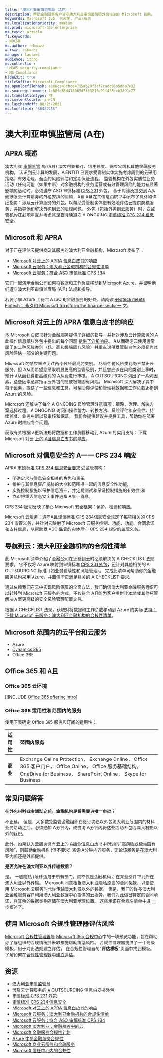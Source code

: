 ```yaml
---
title: '澳大利亚审慎监管局 (A在) '
description: 帮助金融服务客户遵守澳大利亚审慎监管局外包标准的 Microsoft 指南。
keywords: Microsoft 365, 合规性, 产品/服务
ms.localizationpriority: medium
ms.prod: microsoft-365-enterprise
ms.topic: article
f1.keywords:
- NOCSH
ms.author: robmazz
author: robmazz
manager: laurawi
audience: itpro
ms.collection:
- M365-security-compliance
- MS-Compliance
hideEdit: true
titleSuffix: Microsoft Compliance
ms.openlocfilehash: e8e6ca43cbce4755ab29f3ef7cadc06a5dda7e32
ms.sourcegitcommit: 4c00fd65d418065d7f53216c91f455ccb3891c77
ms.translationtype: MT
ms.contentlocale: zh-CN
ms.lasthandoff: 08/23/2021
ms.locfileid: "58482285"
---
```

# <a name="australian-prudential-regulation-authority-apra"></a>澳大利亚审慎监管局 (A在) 

## <a name="apra-overview"></a>APRA 概述

澳大利亚 [审慎监管](https://www.apra.gov.au/) 局 (A且) 澳大利亚银行、信用额度、保险公司和其他金融服务机构。 认识到云计算的发展，A ENTITI 已要求受管制实体实施考虑周到的云采用策略，有效治理、全面的风险评估和定期保证流程。 监管机构在外包实质性业务活动（任何可能（如果中断）对金融机构的业务运营或有效管理风险的能力有显著影响的活动时，必须遵守 ASO 审慎标准 [CPS 231](https://www.apra.gov.au/sites/default/files/Prudential-Standard-CPS-231-Outsourcing-%28July-2017%29.pdf) 外包。 基于对涉及提交到 A从而涉及云计算服务的外包安排的回顾，A且 A且在其信息白皮书中发布了具体的详细指南[](https://www.apra.gov.au/sites/default/files/information_paper_-_outsourcing_involving_cloud_computing_services.pdf)：涉及云计算服务的外包，以帮助受管制实体更有效地评估云提供商和服务，并指导他们解决外包到云的法规问题。  外包（包括外包到云服务）时，受监管机构还必须审查并考虑其是否持续遵守 A ONGOING [审慎标准 CPS 234 信息安全](https://www.legislation.gov.au/Details/F2018L01745)。

## <a name="microsoft-and-apra"></a>Microsoft 和 APRA

对于正在评估云提供商及其服务的澳大利亚金融机构，Microsoft 发布了：

- [Microsoft 对云上的 APRA 信息白皮书的响应](https://aka.ms/navigatecloudaustralia) 
- [Microsoft 云服务：澳大利亚金融机构的合规性清单](https://www.microsoft.com/cms/api/am/binary/RE3ez0C)
- [Microsoft 云服务：符合 ASO 审慎标准 CPS 234](https://query.prod.cms.rt.microsoft.com/cms/api/am/binary/RE2OsZg)

它们一起演示金融公司如何将数据和工作负载移动到Microsoft Azure，并证明他们遵守澳大利亚审慎监管局 (A且) 法规和指导。

若要了解 Azure 上符合 A ISO 的金融服务的好处，请阅读 [Regtech meets Fintech： 永久和 Microsoft transform the finance-sector一](https://news.microsoft.com/en-au/features/regtech-meets-fintech-perpetual-microsoft-transform-finance-sector/) 文。

## <a name="microsoft-response-to-the-apra-information-paper-on-cloud"></a>Microsoft 对云上的 APRA 信息白皮书的响应

本 Microsoft 白皮书针对金融服务提供了详细的指导，并针对涉及云计算服务的 A此操作信息纸张外包中提出的每个问题 [提供了详细响应](https://www.apra.gov.au/sites/default/files/information_paper_-_outsourcing_involving_cloud_computing_services.pdf)。 A从而确定云使用通常属于的三种风险类别（低、高和极端固有风险）并重点说明受管制实体必须视为其风险评估一部分的关键问题。

Microsoft 的响应重点关注两个风险最高的类别。 尽管任何风险类别均不禁止云服务，但 A从而希望您采取明显更高的监管级别，并且您应该在风险类别上移时，预计 A从而获得更高级别的 A从而进行审核。 A OUTSOURCING 列出了一系列因素，这些因素通常指示云外包的高或极端固有风险。 Microsoft 深入解决了其中每个因素，提供了一些信息和工具，可帮助你评估和管理将数据和工作负载迁移到 Azure 的风险。

Microsoft 还解决了每个 A ONGOING 风险管理注意事项：策略、治理、解决方案选择过程、A ONGOING 访问和操作能力、转换方法、风险评估和安全性、持续监督、业务中断以及审核和保证。 我们会提供建议并提供工具，帮助你在部署 Azure 时响应每个问题。

获取有关根据 A更新法规将数据和工作负载移动到 Azure 的实用支持：下载 Microsoft 对云 [上的 A且信息白皮书的响应](https://aka.ms/navigatecloudaustralia)。

## <a name="microsoft-response-to-the-apra-cps-234-on-information-security"></a>Microsoft 对信息安全的 A一一 CPS 234 响应

APRA [审慎标准 CPS 234 信息安全要求](https://www.legislation.gov.au/Details/F2018L01745) 受监管机构：

- 明确定义与信息安全相关的角色和责任;
- 维护与其信息资产威胁的大小和范围相一起的信息安全性功能;
- 实施控制措施以保护信息资产，并定期测试和保证控制措施的有效性;和
- 立即将重大信息安全事件通知 A唯一消息。

CPS 234 密切反映了核心 Microsoft 安全框架：保护、检测和响应。

Microsoft 云服务：遵守[A且谨慎标准 CPS 234](https://query.prod.cms.rt.microsoft.com/cms/api/am/binary/RE2OsZg)信息安全规定了每项相关的 CPS 234 监管义务，并针对它映射了 Microsoft 云服务控制、功能、功能、合同承诺和支持信息，以帮助受 ASO 监管的实体遵守 CPS 234 规定的监管义务。

## <a name="navigating-your-way-to-the-cloud-a-compliance-checklist-for-financial-institutions-in-australia"></a>导航到云：澳大利亚金融机构的合规性清单

此 Microsoft 清单介绍了金融公司在迁移到云时必须解决的 A CHECKLIST 法规要求。 它不仅将 Azure 映射到审慎标准 [CPS 231 外包](https://www.apra.gov.au/sites/default/files/Prudential-Standard-CPS-231-Outsourcing-%28July-2017%29.pdf)，还针对其他相关的 A OUTSOURCING 标准（如业务连续性和风险管理）。 完成此清单可帮助你的金融服务机构采用 Azure，并置信于它满足相关的 A CHECKLIST 要求。

通过依赖我们在云中实现风险保障的全面方法，我们确信澳大利亚金融服务组织可以转移到 Microsoft 云服务的方式，不仅符合 A且能为客户提供比本地或其他托管解决方案更高级的安全风险管理配置文件。

根据 A CHECKLIST 法规，获取对将数据和工作负载移动到 Azure 的实际 [支持：下载 Microsoft 云服务：澳大利亚金融机构的合规性清单](https://www.microsoft.com/cms/api/am/binary/RE3ez0C)。

## <a name="microsoft-in-scope-cloud-platforms--services"></a>Microsoft 范围内的云平台和云服务

- Azure
- [Dynamics 365](https://aka.ms/d365-compliance-list)
- Office 365

## <a name="office-365-and-apra"></a>Office 365 和 A且

### <a name="office-365-cloud-environments"></a>Office 365 云环境

[!INCLUDE [Office 365 offering intro](../includes/o365-offering-introduction.md)]

### <a name="office-365-applicability-and-in-scope-services"></a>Office 365 适用性和范围内的服务

使用下表确定 Office 365 服务和订阅的适用性：

| **适用性** | **范围内服务** |
|:------------------|:----------------------|
| **商业** | Exchange Online Protection， Exchange Online， Office 365 客户门户， Office Online， Office 服务基础结构， OneDrive for Business， SharePoint Online， Skype for Business |

## <a name="frequently-asked-questions"></a>常见问题解答

**在外包材料业务活动之前，金融机构是否需要 A唯一审批？**

不正确。 但是，大多数受监管金融组织在签订协议以外包澳大利亚范围内的材料业务活动之后，必须通知 A分钟内，或咨询 A分钟内将这些活动外包给澳大利亚以外的组织。

此外，如果认为云服务具有云上的 [A操作信息](https://www.apra.gov.au/sites/default/files/information_paper_-_outsourcing_involving_cloud_computing_services.pdf)白皮书中所述的"高风险或极端固有风险"，则鼓励金融机构 (但不要求) 咨询 A分钟内的服务，无论该服务是在澳大利亚内部还是外部提供。

**是否允许在澳大利亚以外传输数据？**

是。 一般隐私 (法律适用于所有部门，而不仅是金融机构，) 在某些条件下允许在澳大利亚以外传输。 Microsoft 同意根据澳大利亚隐私原则的合同条款，以便使用 Microsoft 云服务时允许传输澳大利亚以外的数据。 但是，我们的许多澳大利亚金融服务客户利用澳大利亚数据中心提供的云服务，我们为此做出特定的合同承诺，将其余的数据类别存储在澳大利亚地理位置。 这些承诺在合规性清单中进 [一步概述了](https://www.microsoft.com/cms/api/am/binary/RE3ez0C)。

## <a name="use-microsoft-compliance-manager-to-assess-your-risk"></a>使用 Microsoft 合规性管理器评估风险

[Microsoft 合规性管理器](/microsoft-365/compliance/compliance-manager)是 [Microsoft 365 合规中心](/microsoft-365/compliance/microsoft-365-compliance-center)中的一项预览功能，旨在帮助你了解组织的合规情况并采取措施帮助降低风险。 合规性管理器提供了一个高级模板，用于对此法规建立评估。 在合规性管理器的“**评估模板**”页面中找到模板。 了解如何[在合规性管理器中建立评估](/microsoft-365/compliance/compliance-manager-assessments)。

## <a name="resources"></a>资源

- [澳大利亚审慎监管局](https://www.apra.gov.au/)
- [涉及云计算服务的 A OUTSOURCING 信息白皮书外包](https://www.apra.gov.au/sites/default/files/information_paper_-_outsourcing_involving_cloud_computing_services.pdf)
- [审慎标准 CPS 231 外包](https://www.apra.gov.au/sites/default/files/Prudential-Standard-CPS-231-Outsourcing-%28July-2017%29.pdf)
- [审慎标准 CPS 234 信息安全](https://www.legislation.gov.au/Details/F2018L01745)
- [Microsoft 对云上的 APRA 信息白皮书的响应](https://aka.ms/navigatecloudaustralia)
- [Microsoft 云服务：澳大利亚金融机构的合规性清单](https://www.microsoft.com/cms/api/am/binary/RE3ez0C)
- [Microsoft 云服务：符合 ASO 审慎标准 CPS 234](https://query.prod.cms.rt.microsoft.com/cms/api/am/binary/RE2OsZg)
- [Microsoft 澳大利亚：金融服务中的云](https://www.microsoft.com/apac/trustedcloud/australia-financial-service.aspx)
- [Microsoft 金融服务合规性计划](https://www.microsoft.com/download/details.aspx?id=55332)
- [Azure 中的金融服务合规性](https://azure.microsoft.com/resources/videos/azurecon-2015-financial-services-compliance-in-azure/)
- [Microsoft 商业云服务和金融服务](https://www.microsoft.com/trustcenter/cloudservices/financialservices)
- [Microsoft 信任中心内的合规性](https://www.microsoft.com/trust-center/compliance/compliance-overview)

